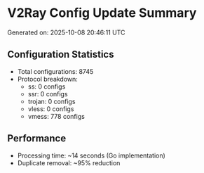 # V2Ray Config Update Summary
Generated on: 2025-10-08 20:46:11 UTC

## Configuration Statistics
- Total configurations: 8745
- Protocol breakdown:
  - ss: 0 configs
  - ssr: 0 configs
  - trojan: 0 configs
  - vless: 0 configs
  - vmess: 778 configs

## Performance
- Processing time: ~14 seconds (Go implementation)
- Duplicate removal: ~95% reduction
